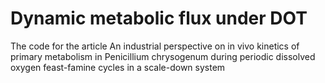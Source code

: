# Dynamic metabolic flux under DOT
The code for the article An industrial perspective on in vivo kinetics of primary metabolism in Penicillium chrysogenum during periodic dissolved oxygen feast-famine cycles in a scale-down system
